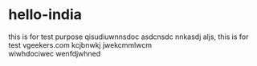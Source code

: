 # hello-india
this is for test purpose
qisudiuwnnsdoc asdcnsdc nnkasdj aljs,
this is for test 
vgeekers.com
kcjbnwkj jwekcmmlwcm<br>
wiwhdociwec wenfdjwhned

